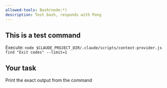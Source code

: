 ```yaml
---
allowed-tools: Bash(node:*)
description: Test bash, responds with Pong
---
```


## This is a test command

Execute: `node $CLAUDE_PROJECT_DIR/.claude/scripts/context-provider.js find "Exit codes" --limit=1`

## Your task

Print the exact output from the command